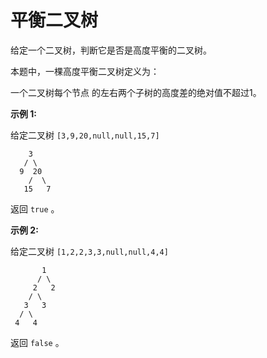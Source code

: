 # 平衡二叉树

给定一个二叉树，判断它是否是高度平衡的二叉树。

本题中，一棵高度平衡二叉树定义为：

一个二叉树每个节点 的左右两个子树的高度差的绝对值不超过1。

**示例 1:**

给定二叉树 `[3,9,20,null,null,15,7]`

        3
       / \
      9  20
        /  \
       15   7

返回 `true` 。

**示例 2:**

给定二叉树 `[1,2,2,3,3,null,null,4,4]`

           1
          / \
         2   2
        / \
       3   3
      / \
     4   4

返回 `false` 。